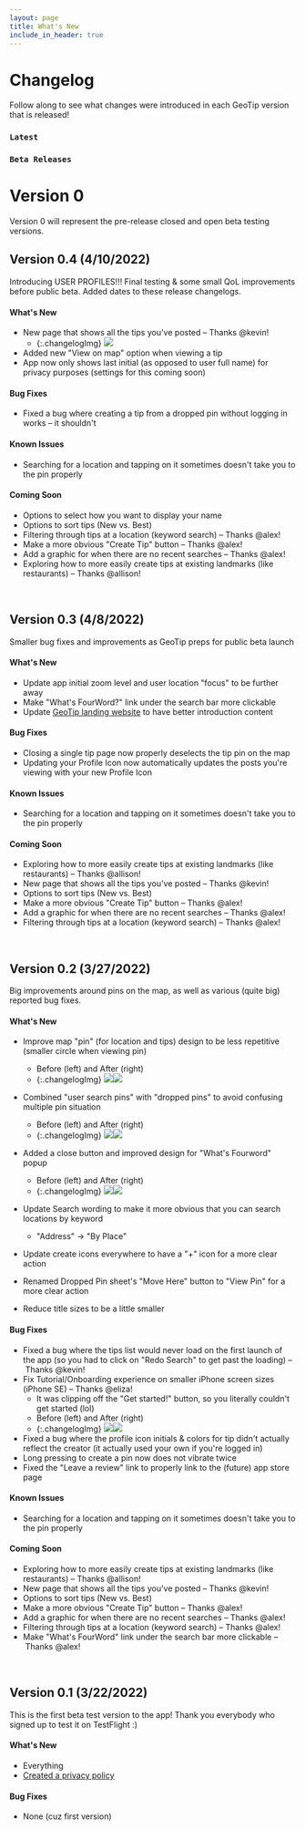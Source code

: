 ```yaml
---
layout: page
title: What's New
include_in_header: true
---
```


# Changelog
Follow along to see what changes were introduced in each GeoTip version that is released!

### `Latest`
### `Beta Releases`
# **Version 0**
Version 0 will represent the pre-release closed and open beta testing versions.

## Version 0.4 (4/10/2022)
Introducing USER PROFILES!!! Final testing & some small QoL improvements before public beta. Added dates to these release changelogs.
#### What's New
- New page that shows all the tips you've posted – Thanks @kevin!
    - {:.changelogImg} ![](../assets/changelog/0.4/new-profile-page.png)
- Added new "View on map" option when viewing a tip
- App now only shows last initial (as opposed to user full name) for privacy purposes (settings for this coming soon)

#### Bug Fixes
- Fixed a bug where creating a tip from a dropped pin without logging in works – it shouldn't

#### Known Issues
- Searching for a location and tapping on it sometimes doesn't take you to the pin properly

#### Coming Soon
- Options to select how you want to display your name
- Options to sort tips (New vs. Best)
- Filtering through tips at a location (keyword search) – Thanks @alex!
- Make a more obvious "Create Tip" button – Thanks @alex!
- Add a graphic for when there are no recent searches – Thanks @alex!
- Exploring how to more easily create tips at existing landmarks (like restaurants) – Thanks @allison!

<br>

## Version 0.3 (4/8/2022)
Smaller bug fixes and improvements as GeoTip preps for public beta launch
#### What's New
- Update app initial zoom level and user location "focus" to be further away
- Make "What's FourWord?" link under the search bar more clickable
- Update [GeoTip landing website](/) to have better introduction content

#### Bug Fixes
- Closing a single tip page now properly deselects the tip pin on the map
- Updating your Profile Icon now automatically updates the posts you're viewing with your new Profile Icon

#### Known Issues
- Searching for a location and tapping on it sometimes doesn't take you to the pin properly

#### Coming Soon
- Exploring how to more easily create tips at existing landmarks (like restaurants) – Thanks @allison!
- New page that shows all the tips you've posted – Thanks @kevin!
- Options to sort tips (New vs. Best)
- Make a more obvious "Create Tip" button – Thanks @alex!
- Add a graphic for when there are no recent searches – Thanks @alex!
- Filtering through tips at a location (keyword search) – Thanks @alex!

<br>

## Version 0.2 (3/27/2022)
Big improvements around pins on the map, as well as various (quite big) reported bug fixes.
#### What's New
- Improve map "pin" (for location and tips) design to be less repetitive (smaller circle when viewing pin)
    - Before (left) and After (right) 
    - {:.changelogImg} ![](../assets/changelog/0.2/old-pin-bubble.jpeg)![](../assets/changelog/0.2/new-dropped-pin-design.png)

- Combined "user search pins" with "dropped pins" to avoid confusing multiple pin situation 
    - Before (left) and After (right) 
    - {:.changelogImg} ![](../assets/changelog/0.2/old-dropped-pin-design.png)![](../assets/changelog/0.2/new-dropped-pin-design.png)
- Added a close button and improved design for "What's Fourword" popup
    - Before (left) and After (right) 
    - {:.changelogImg} ![](../assets/changelog/0.2/old-fourword-design.jpeg)![](../assets/changelog/0.2/new-fourword-design.png)
- Update Search wording to make it more obvious that you can search locations by keyword
    - "Address" -> "By Place"
- Update create icons everywhere to have a "+" icon for a more clear action
- Renamed Dropped Pin sheet's "Move Here" button to "View Pin" for a more clear action
- Reduce title sizes to be a little smaller

#### Bug Fixes
- Fixed a bug where the tips list would never load on the first launch of the app (so you had to click on "Redo Search" to get past the loading) – Thanks @kevin!
- Fix Tutorial/Onboarding experience on smaller iPhone screen sizes (iPhone SE) – Thanks @eliza!
    - It was clipping off the "Get started!" button, so you literally couldn't get started (lol)
    - Before (left) and After (right) 
    - {:.changelogImg} ![](../assets/changelog/0.2/old-tutorial.jpeg)![](../assets/changelog/0.2/new-tutorial.png)
- Fixed a bug where the profile icon initials & colors for tip didn't actually reflect the creator (it actually used your own if you're logged in)
- Long pressing to create a pin now does not vibrate twice
- Fixed the "Leave a review" link to properly link to the (future) app store page

#### Known Issues
- Searching for a location and tapping on it sometimes doesn't take you to the pin properly

#### Coming Soon
- Exploring how to more easily create tips at existing landmarks (like restaurants) – Thanks @allison!
- New page that shows all the tips you've posted – Thanks @kevin!
- Options to sort tips (New vs. Best)
- Make a more obvious "Create Tip" button – Thanks @alex!
- Add a graphic for when there are no recent searches – Thanks @alex!
- Filtering through tips at a location (keyword search) – Thanks @alex!
- Make "What's FourWord" link under the search bar more clickable – Thanks @alex!

<br>

## **Version 0.1 (3/22/2022)**
This is the first beta test version to the app! Thank you everybody who signed up to test it on TestFlight :)

#### What's New
- Everything
- [Created a privacy policy](/privacypolicy)

#### Bug Fixes
- None (cuz first version)

<br>


<br>